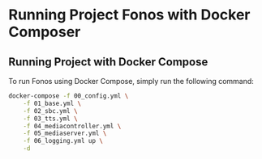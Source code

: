 # Running Project Fonos with Docker Composer

## Running Project with Docker Compose

To run Fonos using Docker Compose, simply run the following command:

```bash
docker-compose -f 00_config.yml \
    -f 01_base.yml \
    -f 02_sbc.yml \
    -f 03_tts.yml \
    -f 04_mediacontroller.yml \
    -f 05_mediaserver.yml \
    -f 06_logging.yml up \
    -d 
```

